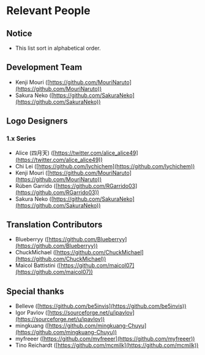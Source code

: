 ﻿# Relevant People 

## Notice

- This list sort in alphabetical order.

## Development Team

- Kenji Mouri ([https://github.com/MouriNaruto](https://github.com/MouriNaruto))
- Sakura Neko ([https://github.com/SakuraNeko](https://github.com/SakuraNeko))

## Logo Designers

### 1.x Series

- Alice (四月天) ([https://twitter.com/alice_alice49](https://twitter.com/alice_alice49))
- Chi Lei ([https://github.com/lychichem](https://github.com/lychichem))
- Kenji Mouri ([https://github.com/MouriNaruto](https://github.com/MouriNaruto))
- Rúben Garrido ([https://github.com/RGarrido03](https://github.com/RGarrido03))
- Sakura Neko ([https://github.com/SakuraNeko](https://github.com/SakuraNeko))

## Translation Contributors

- Blueberryy ([https://github.com/Blueberryy](https://github.com/Blueberryy))
- ChuckMichael ([https://github.com/ChuckMichael](https://github.com/ChuckMichael))
- Maicol Battistini ([https://github.com/maicol07](https://github.com/maicol07))

## Special thanks

- Belleve ([https://github.com/be5invis](https://github.com/be5invis))
- Igor Pavlov ([https://sourceforge.net/u/ipavlov](https://sourceforge.net/u/ipavlov))
- mingkuang ([https://github.com/mingkuang-Chuyu](https://github.com/mingkuang-Chuyu))
- myfreeer ([https://github.com/myfreeer](https://github.com/myfreeer))
- Tino Reichardt ([https://github.com/mcmilk](https://github.com/mcmilk))
